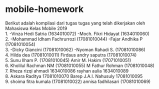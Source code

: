 # mobile-homework
Berikut adalah kompilasi dari tugas tugas yang telah dikerjakan oleh Mahasiswa Kelas Mobile 2019
<br>
1.
-Vinza Hedi Satria (1634010072)
-Moch. Fikri Hidayat (1634010060)
<br>
2.
-Mohammad Idham Fachrurrozi (17081010044)
-Fajar Andhika P (17081010054)
<br>
3.
-Dicky Giancini (17081010062)
-Nyoman Rahadi S. (17081010086)
<br>
4.
Hilda dea (17081010011)
Firdaus andry saputra (17081010074)
<br>
5.
Sunu Ilham P. (17081010045)
Amir M. Hakim (17071010051)
<br>
6.
Kholilul Rachman NM (17081010055)
M Fathur Rohman (17081010048)
<br>
7.
Rheza rizqi ahmadi 1634010086
rayhan aulia 1634010089
<br>
8.
Askara Raditya 17081010070
Barep J.A.I. Nahusuly 17081010095
<br>
9.
shoima fitra kumala (17081010022)
annisa fadhilasari (17081010069)
